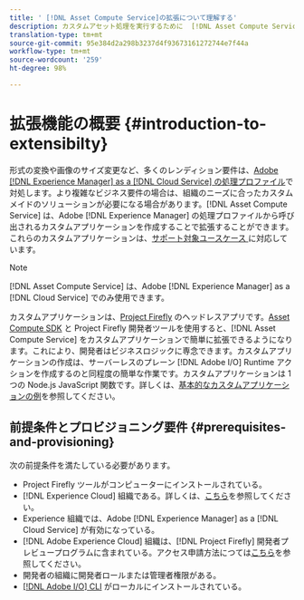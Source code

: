 ```yaml
---
title: ' [!DNL Asset Compute Service]の拡張について理解する'
description: カスタムアセット処理を実行するために  [!DNL Asset Compute Service]  の機能を拡張するタイミングと方法。
translation-type: tm+mt
source-git-commit: 95e384d2a298b3237d4f93673161272744e7f44a
workflow-type: tm+mt
source-wordcount: '259'
ht-degree: 98%

---
```



# 拡張機能の概要 {#introduction-to-extensibilty}

形式の変換や画像のサイズ変更など、多くのレンディション要件は、[Adobe  [!DNL Experience Manager]  as a  [!DNL Cloud Service] の処理プロファイル](https://experienceleague.adobe.com/docs/experience-manager-cloud-service/assets/asset-microservices-overview.html?lang=ja)で対処します。より複雑なビジネス要件の場合は、組織のニーズに合ったカスタムメイドのソリューションが必要になる場合があります。[!DNL Asset Compute Service] は、Adobe [!DNL Experience Manager] の処理プロファイルから呼び出されるカスタムアプリケーションを作成することで拡張することができます。これらのカスタムアプリケーションは、[サポート対象ユースケース ](https://experienceleague.adobe.com/docs/experience-manager-cloud-service/assets/manage/asset-microservices-configure-and-use.html?lang=ja)に対応しています。

>[!NOTE]
>
>[!DNL Asset Compute Service] は、Adobe [!DNL Experience Manager] as a [!DNL Cloud Service] でのみ使用できます。

カスタムアプリケーションは、[Project Firefly](https://github.com/AdobeDocs/project-firefly) のヘッドレスアプリです。[Asset Compute SDK](https://github.com/adobe/asset-compute-sdk) と Project Firefly 開発者ツールを使用すると、[!DNL Asset Compute Service] をカスタムアプリケーションで簡単に拡張できるようになります。これにより、開発者はビジネスロジックに専念できます。カスタムアプリケーションの作成は、サーバーレスのプレーン [!DNL Adobe I/O] Runtime アクションを作成するのと同程度の簡単な作業です。カスタムアプリケーションは 1 つの Node.js JavaScript 関数です。詳しくは、[基本的なカスタムアプリケーションの例](https://github.com/adobe/asset-compute-example-workers/blob/master/projects/worker-basic/worker-basic.js)を参照してください。

## 前提条件とプロビジョニング要件 {#prerequisites-and-provisioning}

次の前提条件を満たしている必要があります。

* Project Firefly ツールがコンピューターにインストールされている。
* [!DNL Experience Cloud] 組織である。詳しくは、[こちら](https://github.com/AdobeDocs/project-firefly/blob/master/getting_started/setup.md#acquire-access-and-credentials)を参照してください。
* Experience 組織では、Adobe [!DNL Experience Manager] as a [!DNL Cloud Service] が有効になっている。
* [!DNL Adobe Experience Cloud] 組織は、[!DNL Project Firefly] 開発者プレビュープログラムに含まれている。アクセス申請方法につては[こちら](https://github.com/AdobeDocs/project-firefly/blob/master/overview/getting_access.md)を参照してください。
* 開発者の組織に開発者ロールまたは管理者権限がある。
* [[!DNL Adobe I/O]  CLI](https://github.com/adobe/aio-cli) がローカルにインストールされている。

<!-- TBD for later:

* What all accesses and licenses are required?
* What all permissions are required to create, debug, and deploy custom applications?
* How do developers get access and provision the required apps?
* What is repository management?
* Anything on security and data transfer?
* What about handling personal or sensitive information?
* Custom application SLA is dependent on SLAs of various services it depends on.
* Document how the devs can get to know the KPIs of their custom applications. The KPIs are dependent on the performance at Adobe's side, amongst other things.
-->
